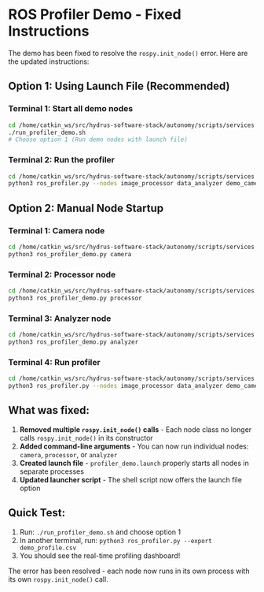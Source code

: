 # ROS Profiler Demo - Fixed Instructions

The demo has been fixed to resolve the `rospy.init_node()` error. Here are the updated instructions:

## Option 1: Using Launch File (Recommended)

### Terminal 1: Start all demo nodes
```bash
cd /home/catkin_ws/src/hydrus-software-stack/autonomy/scripts/services
./run_profiler_demo.sh
# Choose option 1 (Run demo nodes with launch file)
```

### Terminal 2: Run the profiler
```bash
cd /home/catkin_ws/src/hydrus-software-stack/autonomy/scripts/services
python3 ros_profiler.py --nodes image_processor data_analyzer demo_camera --export demo_profile.csv
```

## Option 2: Manual Node Startup

### Terminal 1: Camera node
```bash
cd /home/catkin_ws/src/hydrus-software-stack/autonomy/scripts/services
python3 ros_profiler_demo.py camera
```

### Terminal 2: Processor node
```bash
cd /home/catkin_ws/src/hydrus-software-stack/autonomy/scripts/services
python3 ros_profiler_demo.py processor
```

### Terminal 3: Analyzer node
```bash
cd /home/catkin_ws/src/hydrus-software-stack/autonomy/scripts/services
python3 ros_profiler_demo.py analyzer
```

### Terminal 4: Run profiler
```bash
cd /home/catkin_ws/src/hydrus-software-stack/autonomy/scripts/services
python3 ros_profiler.py --nodes image_processor data_analyzer demo_camera --export demo_profile.csv
```

## What was fixed:

1. **Removed multiple `rospy.init_node()` calls** - Each node class no longer calls `rospy.init_node()` in its constructor
2. **Added command-line arguments** - You can now run individual nodes: `camera`, `processor`, or `analyzer`
3. **Created launch file** - `profiler_demo.launch` properly starts all nodes in separate processes
4. **Updated launcher script** - The shell script now offers the launch file option

## Quick Test:

1. Run: `./run_profiler_demo.sh` and choose option 1
2. In another terminal, run: `python3 ros_profiler.py --export demo_profile.csv`
3. You should see the real-time profiling dashboard!

The error has been resolved - each node now runs in its own process with its own `rospy.init_node()` call.
